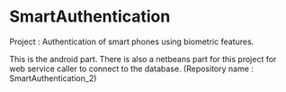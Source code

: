 # SmartAuthentication
Project : Authentication of smart phones using biometric features. 

This is the android part. There is also a netbeans part for this project for web service caller to connect to the database. 
(Repository name : SmartAuthentication_2) 

